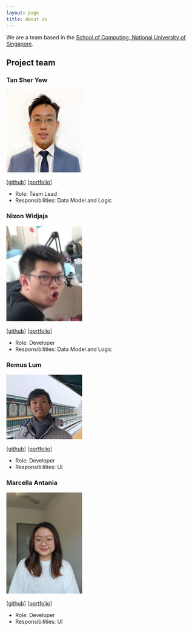 ```yaml
---
layout: page
title: About Us
---
```


We are a team based in the [School of Computing, National University of Singapore](http://www.comp.nus.edu.sg).

## Project team

### Tan Sher Yew

<img src="images/sheryew.png" width="200px">

[[github](http://github.com/sheryew)]
[[portfolio](team/sheryew.md)]

- Role: Team Lead
- Responsibilities: Data Model and Logic

### Nixon Widjaja

<img src="images/nixonwidjaja.png" width="200px">

[[github](http://github.com/nixonwidjaja)]
[[portfolio](team/nixonwidjaja.md)]

- Role: Developer
- Responsibilities: Data Model and Logic

### Remus Lum

<img src="images/remuslum.png" width="200px">

[[github](http://github.com/remuslum)]
[[portfolio](team/remuslum.md)]

- Role: Developer
- Responsibilities: UI

### Marcella Antania

<img src="images/marcellaantania.png" width="200px">

[[github](http://github.com/marcellaantania)]
[[portfolio](team/marcellaantania.md)]

- Role: Developer
- Responsibilities: UI
